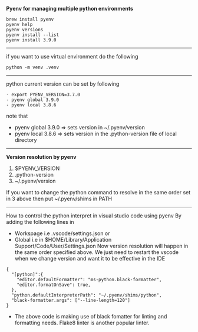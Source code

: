 <b>Pyenv for managing multiple python environments</b>

```
brew install pyenv
pyenv help
pyenv versions
pyenv install --list
pyenv install 3.9.0
```
----
if you want to use virtual environment do the following
```
python -m venv .venv
```

----
python current version can be set by following 

```
- export PYENV_VERSION=3.7.0
- pyenv global 3.9.0
- pyenv local 3.8.6
```

note that
* pyenv global 3.9.0 => sets version in ~/.pyenv/version
* pyenv local 3.8.6 => sets version in the .python-version file of local directory

-----
<b>Version resolution by pyenv</b>

1. $PYENV_VERSION
2. .python-version
3. ~/.pyenv/version


If you want to change the python command to resolve in the same order set in 3 above then put ~/.pyenv/shims in PATH

-------
How to control the python interpret in visual studio code using pyenv
By adding the following lines in
* Workspage i.e .vscode/settings.json or
* Global i.e in $HOME/Library/Application Support/Code/User/Settings.json
Now version resolution will happen in the same order specified above. We just need to restart the vscode when we change version and want it to be effective in the IDE
```
{
  "[python]":{
    "editor.defaultFormatter": "ms-python.black-formatter",
    "editor.formatOnSave": true,
  },
  "python.defaultInterpreterPath": "~/.pyenv/shims/python",
  "black-formatter.args": ["--line-length=120"]
}
```
* The above code is making use of black fomatter for linting and formatting needs. Flake8 linter is another popular linter.
